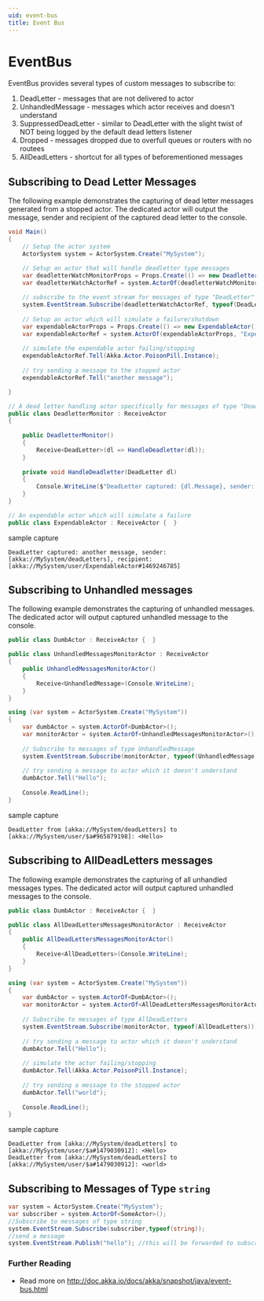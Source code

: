 ```yaml
---
uid: event-bus
title: Event Bus
---
```

# EventBus

EventBus provides several types of custom messages to subscribe to:
1. DeadLetter - messages that are not delivered to actor
2. UnhandledMessage - messages which actor receives and doesn't understand 
3. SuppressedDeadLetter - similar to DeadLetter with the slight twist of NOT being logged by the default dead letters listener
4. Dropped - messages dropped due to overfull queues or routers with no routees
5. AllDeadLetters - shortcut for all types of beforementioned messages

## Subscribing to Dead Letter Messages

The following example demonstrates the capturing of dead letter messages generated from a stopped actor.  The dedicated actor will output the message, sender and recipient of the captured dead letter to the console.

```csharp
void Main()
{
    // Setup the actor system
    ActorSystem system = ActorSystem.Create("MySystem");

    // Setup an actor that will handle deadletter type messages
    var deadletterWatchMonitorProps = Props.Create(() => new DeadletterMonitor());
    var deadletterWatchActorRef = system.ActorOf(deadletterWatchMonitorProps, "DeadLetterMonitoringActor");
    
    // subscribe to the event stream for messages of type "DeadLetter"
    system.EventStream.Subscribe(deadletterWatchActorRef, typeof(DeadLetter));    
    
    // Setup an actor which will simulate a failure/shutdown
    var expendableActorProps = Props.Create(() => new ExpendableActor());
    var expendableActorRef = system.ActorOf(expendableActorProps, "ExpendableActor");
    
    // simulate the expendable actor failing/stopping
    expendableActorRef.Tell(Akka.Actor.PoisonPill.Instance);
    
    // try sending a message to the stopped actor
    expendableActorRef.Tell("another message");

}

// A dead letter handling actor specifically for messages of type "DeadLetter"
public class DeadletterMonitor : ReceiveActor
{
    
    public DeadletterMonitor()
    {
        Receive<DeadLetter>(dl => HandleDeadletter(dl));
    }
    
    private void HandleDeadletter(DeadLetter dl)
    {
        Console.WriteLine($"DeadLetter captured: {dl.Message}, sender: {dl.Sender}, recipient: {dl.Recipient}");
    }
}

// An expendable actor which will simulate a failure
public class ExpendableActor : ReceiveActor {  }
```

sample capture

```string
DeadLetter captured: another message, sender: [akka://MySystem/deadLetters], recipient: [akka://MySystem/user/ExpendableActor#1469246785]
```

## Subscribing to Unhandled messages

The following example demonstrates the capturing of unhandled messages. The dedicated actor will output captured unhandled message to the console.

```csharp
public class DumbActor : ReceiveActor {  }

public class UnhandledMessagesMonitorActor : ReceiveActor
{
    public UnhandledMessagesMonitorActor()
    {
        Receive<UnhandledMessage>(Console.WriteLine);
    }
}

using (var system = ActorSystem.Create("MySystem"))
{
    var dumbActor = system.ActorOf<DumbActor>();
    var monitorActor = system.ActorOf<UnhandledMessagesMonitorActor>();
    
    // Subscribe to messages of type UnhandledMessage
    system.EventStream.Subscribe(monitorActor, typeof(UnhandledMessage));
    
    // try sending a message to actor which it doesn't understand
    dumbActor.Tell("Hello");
    
    Console.ReadLine();
}
```

sample capture

```string
DeadLetter from [akka://MySystem/deadLetters] to [akka://MySystem/user/$a#965879198]: <Hello>
```

## Subscribing to AllDeadLetters messages

The following example demonstrates the capturing of all unhandled messages types. The dedicated actor will output captured unhandled messages to the console.

```csharp
public class DumbActor : ReceiveActor {  }

public class AllDeadLettersMessagesMonitorActor : ReceiveActor
{
    public AllDeadLettersMessagesMonitorActor()
    {
        Receive<AllDeadLetters>(Console.WriteLine);
    }
}

using (var system = ActorSystem.Create("MySystem"))
{
    var dumbActor = system.ActorOf<DumbActor>();
    var monitorActor = system.ActorOf<AllDeadLettersMessagesMonitorActor>();
    
    // Subscribe to messages of type AllDeadLetters
    system.EventStream.Subscribe(monitorActor, typeof(AllDeadLetters));
    
    // try sending a message to actor which it doesn't understand
    dumbActor.Tell("Hello");
    
    // simulate the actor failing/stopping
    dumbActor.Tell(Akka.Actor.PoisonPill.Instance);
    
    // try sending a message to the stopped actor
    dumbActor.Tell("world");
    
    Console.ReadLine();
}
```

sample capture

```string
DeadLetter from [akka://MySystem/deadLetters] to [akka://MySystem/user/$a#1479030912]: <Hello>
DeadLetter from [akka://MySystem/deadLetters] to [akka://MySystem/user/$a#1479030912]: <world>
```

## Subscribing to Messages of Type `string`

```csharp
var system = ActorSystem.Create("MySystem");
var subscriber = system.ActorOf<SomeActor>();
//Subscribe to messages of type string
system.EventStream.Subscribe(subscriber,typeof(string));
//send a message
system.EventStream.Publish("hello"); //this will be forwarded to subscriber
```

### Further Reading

* Read more on <http://doc.akka.io/docs/akka/snapshot/java/event-bus.html>

